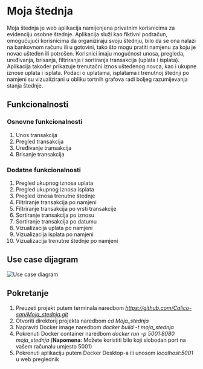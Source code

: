 # Moja štednja

Moja štednja je web aplikacija namijenjena privatnim korisnicima za evidenciju osobne štednje. Aplikacija služi kao fiktivni podračun, omogućujući korisnicima da organiziraju svoju štednju, bilo da se ona nalazi na bankovnom računu ili u gotovini, tako što mogu pratiti namjenu za koju je novac ušteđen ili potrošen.
Korisnici imaju mogućnost unosa, pregleda, uređivanja, brisanja, filtriranja i sortiranja transakcija (uplata i isplata). Aplikacija također prikazuje trenutačni iznos ušteđenog novca, kao i ukupne iznose uplata i isplata.
Podaci o uplatama, isplatama i trenutnoj štednji po namjeni su vizualizirani u obliku tortnih grafova radi boljeg razumijevanja stanja štednje. 

## Funkcionalnosti

### Osnovne funkcionalnosti 
1. Unos transakcija
2. Pregled transakcija
3. Uređivanje transakcija
4. Brisanje transakcija

### Dodatne funkcionalnosti
1. Pregled ukupnog iznosa uplata
2. Pregled ukupnog iznosa isplata
3. Pregled iznosa trenutne štednje
4. Filtriranje transakcija po namjeni
5. Filtriranje transakcija po vrsti transakcije
6. Sortiranje transakcija po iznosu
7. Sortiranje transakcija po datumu
8. Vizualizacija uplata po namjeni
9. Vizualizacija isplata po namjeni
10. Vizualizacija trenutne štednje po namjeni

## Use case dijagram

![Use case diagram](https://github.com/user-attachments/assets/b395b246-97b7-4d47-b137-9bb65d6991df)

## Pokretanje

1. Preuzeti projekt putem terminala naredbom *https://github.com/Calico-san/Moja_stednja.git*
2. Otvoriti direktorij projekta naredbom *cd Moja_stednja*
3. Napraviti Docker image naredbom *docker build -t moja_stednja*
4. Pokrenuti Docker container naredbom *docker run -p 5001:8080 moja_stednja* (**Napomena**: Možete koristiti bilo koji slobodan port na vašem računalu umjesto 5001)
5. Pokrenuti aplikaciju putem Docker Desktop-a ili unosom *localhost:5001* u web preglednik
